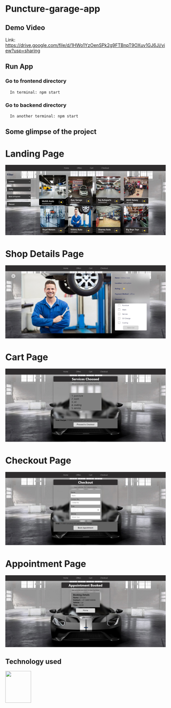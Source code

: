 # Puncture-garage-app

## Demo Video

 Link: https://drive.google.com/file/d/1HWo1YzOenSPk2g9FTBnpT9OXuv1GJ6Ji/view?usp=sharing
 
## Run App

  ### Go to frontend directory
      In terminal: npm start
  ### Go to backend directory
      In another terminal: npm start        

## Some glimpse of the project


# Landing Page

<img src="https://github.com/Shivam2101s/images/blob/main/Punctured/home.jpg?raw=true">

# Shop Details Page

<img src="https://github.com/Shivam2101s/images/blob/main/Punctured/shop%20details.jpg?raw=true">


# Cart Page

<img src="https://github.com/Shivam2101s/images/blob/main/Punctured/cart.jpg?raw=true">


# Checkout Page

<img src="https://github.com/Shivam2101s/images/blob/main/Punctured/checkout.jpg?raw=true">


# Appointment Page

<img src="https://github.com/Shivam2101s/images/blob/main/Punctured/booked.jpg?raw=true">


## Technology used

<img src="https://upload.wikimedia.org/wikipedia/commons/9/94/MERN-logo.png" width="40%" height="100px" />

